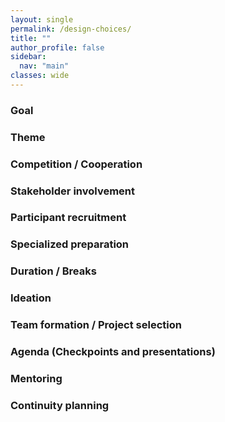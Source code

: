 ```yaml
---
layout: single
permalink: /design-choices/
title: ""
author_profile: false
sidebar:
  nav: "main"
classes: wide
---
```

### Goal
### Theme
### Competition / Cooperation
### Stakeholder involvement
### Participant recruitment
### Specialized preparation
### Duration / Breaks
### Ideation
### Team formation / Project selection
### Agenda (Checkpoints and presentations)
### Mentoring
### Continuity planning
